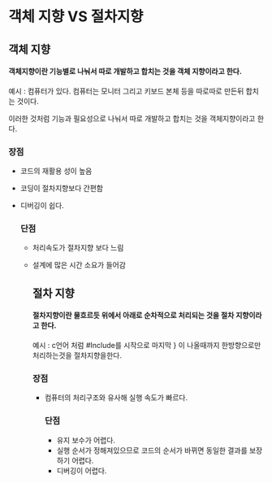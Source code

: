 # 객체 지향 VS 절차지향

## 객체 지향 

#### **객체지향**이란 기능별로 나눠서 따로 개발하고 합치는 것을 객체 지향이라고 한다.

예시 : 컴퓨터가 있다. 컴퓨터는 모니터 그리고 키보드 본체 등을 따로따로 만든뒤 합치는 것이다. 

이러한 것처럼 기능과 필요성으로 나눠서 따로 개발하고 합치는 것을 객체지향이라고 한다.

### 장점

+ 코드의 재활용 성이 높음

+ 코딩이 절차지향보다 간편함 

+ 디버깅이 쉽다.

  ### 단점

  + 처리속도가 절차지향 보다 느림

  + 설계에 많은 시간 소요가 들어감

    ## 절차 지향

    #### 절차지향이란 물흐르듯 위에서 아래로 순차적으로 처리되는 것을 절차 지향이라고 한다.

    예시 : c언어 처럼 #Include를 시작으로 마지막 } 이 나올때까지 한방향으로만 처리하는것을 절차지향을한다.

    ### 장점

    + 컴퓨터의 처리구조와 유사해 실행 속도가 빠르다.

      ### 단점

      + 유지 보수가 어렵다.
      + 실행 순서가 정해져있으므로 코드의 순서가 바뀌면 동일한 결과를 보장하기 어렵다.
      + 디버깅이 어렵다.